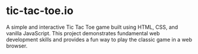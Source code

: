 # tic-tac-toe.io
A simple and interactive Tic Tac Toe game built using HTML, CSS, and vanilla JavaScript. This project demonstrates fundamental web development skills and provides a fun way to play the classic game in a web browser.
